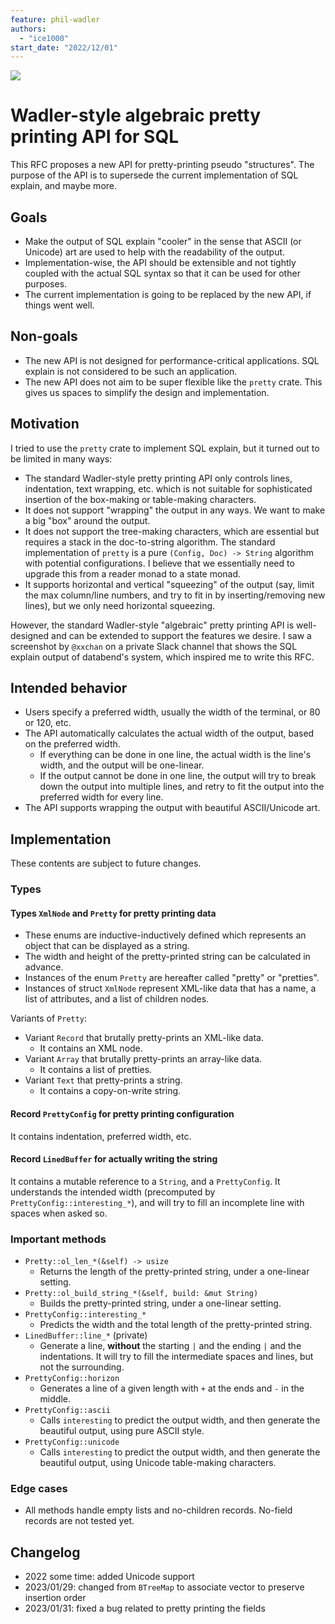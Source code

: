 ```yaml
---
feature: phil-wadler
authors:
  - "ice1000"
start_date: "2022/12/01"
---
```


![](https://img.shields.io/crates/v/pretty-xmlish)

# Wadler-style algebraic pretty printing API for SQL

This RFC proposes a new API for pretty-printing pseudo "structures".
The purpose of the API is to supersede the current implementation of SQL explain,
and maybe more.

## Goals

+ Make the output of SQL explain "cooler" in the sense that ASCII (or Unicode) art
  are used to help with the readability of the output.
+ Implementation-wise, the API should be extensible and not tightly coupled with
  the actual SQL syntax so that it can be used for other purposes.
+ The current implementation is going to be replaced by the new API, if things went well.

## Non-goals

+ The new API is not designed for performance-critical applications.
  SQL explain is not considered to be such an application.
+ The new API does not aim to be super flexible like the `pretty` crate.
  This gives us spaces to simplify the design and implementation.

## Motivation

I tried to use the `pretty` crate to implement SQL explain, but it turned out to be limited in many ways:

+ The standard Wadler-style pretty printing API only controls lines, indentation, text wrapping, etc.
  which is not suitable for sophisticated insertion of the box-making or table-making characters.
+ It does not support "wrapping" the output in any ways. We want to make a big "box" around the output.
+ It does not support the tree-making characters, which are essential but requires a stack in the doc-to-string algorithm.
  The standard implementation of `pretty` is a pure `(Config, Doc) -> String` algorithm with potential configurations.
  I believe that we essentially need to upgrade this from a reader monad to a state monad.
+ It supports horizontal and vertical "squeezing" of the output (say, limit the max column/line numbers,
  and try to fit in by inserting/removing new lines), but we only need horizontal squeezing.

However, the standard Wadler-style "algebraic" pretty printing API is well-designed and can be extended to support the features we desire.
I saw a screenshot by `@xxchan` on a private Slack channel that shows the SQL explain output of databend's system,
which inspired me to write this RFC.

## Intended behavior

+ Users specify a preferred width, usually the width of the terminal,
  or 80 or 120, etc.
+ The API automatically calculates the actual width of the output,
  based on the preferred width.
  + If everything can be done in one line, the actual width is the line's width, and the output will be one-linear.
  + If the output cannot be done in one line, the output will try to break down the output into multiple lines, and retry to fit the output into the preferred width for every line.
+ The API supports wrapping the output with beautiful ASCII/Unicode art.

## Implementation

These contents are subject to future changes.

### Types

#### Types `XmlNode` and `Pretty` for pretty printing data

+ These enums are inductive-inductively defined which represents an object that can be displayed as a string.
+ The width and height of the pretty-printed string can be calculated in advance.
+ Instances of the enum `Pretty` are hereafter called "pretty" or "pretties".
+ Instances of struct `XmlNode` represent XML-like data that has a name, a list of attributes, and a list of children nodes.

Variants of `Pretty`:

+ Variant `Record` that brutally pretty-prints an XML-like data.
  + It contains an XML node.
+ Variant `Array` that brutally pretty-prints an array-like data.
  + It contains a list of pretties.
+ Variant `Text` that pretty-prints a string.
  + It contains a copy-on-write string.

#### Record `PrettyConfig` for pretty printing configuration

It contains indentation, preferred width, etc.

#### Record `LinedBuffer` for actually writing the string

It contains a mutable reference to a `String`, and a `PrettyConfig`.
It understands the intended width (precomputed by `PrettyConfig::interesting_*`),
and will try to fill an incomplete line with spaces when asked so.

### Important methods

+ `Pretty::ol_len_*(&self) -> usize`
  + Returns the length of the pretty-printed string, under a one-linear setting.
+ `Pretty::ol_build_string_*(&self, build: &mut String)`
  + Builds the pretty-printed string, under a one-linear setting.
+ `PrettyConfig::interesting_*`
  + Predicts the width and the total length of the pretty-printed string.
+ `LinedBuffer::line_*` (private)
  + Generate a line, **without** the starting `|` and the ending `|` and the indentations.
    It will try to fill the intermediate spaces and lines, but not the surrounding.
+ `PrettyConfig::horizon`
  + Generates a line of a given length with `+` at the ends and `-` in the middle.
+ `PrettyConfig::ascii`
  + Calls `interesting` to predict the output width, and then generate the beautiful output, using pure ASCII style.
+ `PrettyConfig::unicode`
  + Calls `interesting` to predict the output width, and then generate the beautiful output, using Unicode table-making characters.

### Edge cases

+ All methods handle empty lists and no-children records. No-field records are not tested yet.

## Changelog

+ 2022 some time: added Unicode support
+ 2023/01/29: changed from `BTreeMap` to associate vector to preserve insertion order
+ 2023/01/31: fixed a bug related to pretty printing the fields
